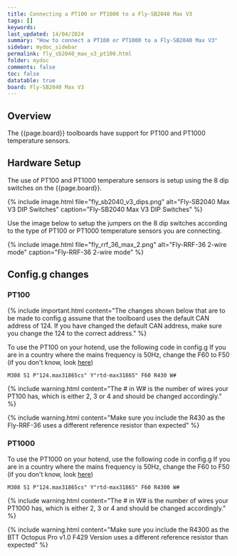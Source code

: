 ```yaml
---
title: Connecting a PT100 or PT1000 to a Fly-SB2040 Max V3
tags: []
keywords: 
last_updated: 14/04/2024
summary: "How to connect a PT100 or PT1000 to a Fly-SB2040 Max V3"
sidebar: mydoc_sidebar
permalink: fly_sb2040_max_v3_pt100.html
folder: mydoc
comments: false
toc: false
datatable: true
board: Fly-SB2040 Max V3
---
```


## Overview

The {{page.board}} toolboards have support for PT100 and PT1000 temperature sensors.  

## Hardware Setup

The use of PT100 and PT1000 temperature sensors is setup using the 8 dip switches on the {{page.board}}.  

{% include image.html file="fly_sb2040_v3_dips.png" alt="Fly-SB2040 Max V3 DIP Switches" caption="Fly-SB2040 Max V3 DIP Switches" %}  

Use the image below to setup the jumpers on the 8 dip switches according to the type of PT100 or PT1000 temperature sensors you are connecting.  

{% include image.html file="fly_rrf_36_max_2.png" alt="Fly-RRF-36 2-wire mode" caption="Fly-RRF-36 2-wire mode" %}  

## Config.g changes

### PT100

{% include important.html content="The changes shown below that are to be made to config.g assume that the toolboard uses the default CAN address of 124. If you have changed the default CAN address, make sure you change the 124 to the correct address." %}

To use the PT100 on your hotend, use the following code in config.g
If you are in a country where the mains frequency is 50Hz, change the F60 to F50 (if you don't know, look [here](https://www.oaktreeproducts.com/img/product/description/List%20of%20Worldwide%20AC%20Voltages.pdf))

```text
M308 S1 P"124.max31865cs" Y"rtd-max31865" F60 R430 W#
```

{% include warning.html content="The # in W# is the number of wires your PT100 has, which is either 2, 3 or 4 and should be changed accordingly." %}

{% include warning.html content="Make sure you include the R430 as the Fly-RRF-36 uses a different reference resistor than expected" %}

### PT1000

To use the PT1000 on your hotend, use the following code in config.g
If you are in a country where the mains frequency is 50Hz, change the F60 to F50 (if you don't know, look [here](https://www.oaktreeproducts.com/img/product/description/List%20of%20Worldwide%20AC%20Voltages.pdf))

```text
M308 S1 P"124.max31865cs" Y"rtd-max31865" F60 R4300 W#
```

{% include warning.html content="The # in W# is the number of wires your PT1000 has, which is either 2, 3 or 4 and should be changed accordingly." %}

{% include warning.html content="Make sure you include the R4300 as the BTT Octopus Pro v1.0 F429 Version uses a different reference resistor than expected" %}
